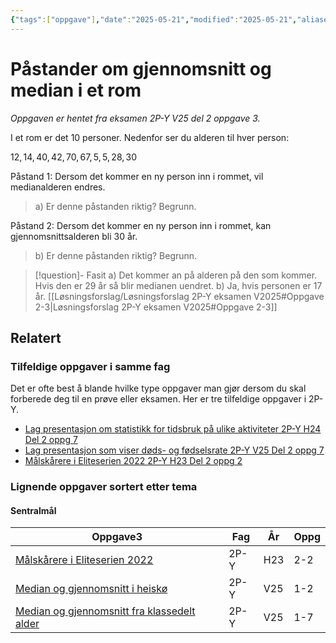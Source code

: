 ```yaml
---
{"tags":["oppgave"],"date":"2025-05-21","modified":"2025-05-21","aliases":[],"dg-publish":true,"temaer":["sentralmål"],"fag":"2p-y","eksamen":"v25","del":2,"oppgave":3,"title":"Påstander om gjennomsnitt og median i et rom","source":null,"todo":null,"permalink":"/pastander-om-gjennomsnitt-og-median-i-et-rom/","dgPassFrontmatter":true}
---
```



# Påstander om gjennomsnitt og median i et rom

<p><span><em>Oppgaven er hentet fra eksamen 2P-Y V25 del 2 oppgave 3.</em></span></p>

I et rom er det $10$ personer. Nedenfor ser du alderen til hver person:

$12,\,14,\,40,\,42,\,70,\,67,\,5,\,5,\,28,\,30$

Påstand 1: Dersom det kommer en ny person inn i rommet, vil medianalderen endres.

> a) Er denne påstanden riktig? Begrunn.

Påstand 2: Dersom det kommer en ny person inn i rommet, kan gjennomsnittsalderen bli $30$ år.

>b) Er denne påstanden riktig? Begrunn.

> [!question]- Fasit
> a) Det kommer an på alderen på den som kommer. Hvis den er 29 år så blir medianen uendret.
> b) Ja, hvis personen er 17 år.
> [[Løsningsforslag/Løsningsforslag 2P-Y eksamen V2025#Oppgave 2-3\|Løsningsforslag 2P-Y eksamen V2025#Oppgave 2-3]]

## Relatert
<h3><span>Tilfeldige oppgaver i samme fag</span></h3><p><span>Det er ofte best å blande hvilke type oppgaver man gjør dersom du skal forberede deg til en prøve eller eksamen. Her er tre tilfeldige oppgaver i 2P-Y.</span></p><div><ul class="dataview list-view-ul"><li><span><a data-tooltip-position="top" aria-label="Lag presentasjon om statistikk for tidsbruk på ulike aktiviteter.md" data-href="Lag presentasjon om statistikk for tidsbruk på ulike aktiviteter.md" href="Lag presentasjon om statistikk for tidsbruk på ulike aktiviteter.md" class="internal-link" target="_blank" rel="noopener nofollow">Lag presentasjon om statistikk for tidsbruk på ulike aktiviteter 2P-Y H24 Del 2 oppg 7</a></span></li><li><span><a data-tooltip-position="top" aria-label="Lag presentasjon som viser døds- og fødselsrate.md" data-href="Lag presentasjon som viser døds- og fødselsrate.md" href="Lag presentasjon som viser døds- og fødselsrate.md" class="internal-link" target="_blank" rel="noopener nofollow">Lag presentasjon som viser døds- og fødselsrate 2P-Y V25 Del 2 oppg 7</a></span></li><li><span><a data-tooltip-position="top" aria-label="Målskårere i Eliteserien 2022.md" data-href="Målskårere i Eliteserien 2022.md" href="Målskårere i Eliteserien 2022.md" class="internal-link" target="_blank" rel="noopener nofollow">Målskårere i Eliteserien 2022 2P-Y H23 Del 2 oppg 2</a></span></li></ul></div><h3><span>Lignende oppgaver sortert etter tema</span></h3><h4><span>Sentralmål</span></h4><div><table class="dataview table-view-table"><thead class="table-view-thead"><tr class="table-view-tr-header"><th class="table-view-th"><span>Oppgave</span><span class="dataview small-text">3</span></th><th class="table-view-th"><span>Fag</span></th><th class="table-view-th"><span>År</span></th><th class="table-view-th"><span>Oppg</span></th></tr></thead><tbody class="table-view-tbody"><tr><td><span><a data-tooltip-position="top" aria-label="Målskårere i Eliteserien 2022.md" data-href="Målskårere i Eliteserien 2022.md" href="Målskårere i Eliteserien 2022.md" class="internal-link" target="_blank" rel="noopener nofollow">Målskårere i Eliteserien 2022</a></span></td><td><span>2P-Y</span></td><td><span>H23</span></td><td><span>2-2</span></td></tr><tr><td><span><a data-tooltip-position="top" aria-label="Median og gjennomsnitt i heiskø.md" data-href="Median og gjennomsnitt i heiskø.md" href="Median og gjennomsnitt i heiskø.md" class="internal-link" target="_blank" rel="noopener nofollow">Median og gjennomsnitt i heiskø</a></span></td><td><span>2P-Y</span></td><td><span>V25</span></td><td><span>1-2</span></td></tr><tr><td><span><a data-tooltip-position="top" aria-label="Median og gjennomsnitt fra klassedelt alder.md" data-href="Median og gjennomsnitt fra klassedelt alder.md" href="Median og gjennomsnitt fra klassedelt alder.md" class="internal-link" target="_blank" rel="noopener nofollow">Median og gjennomsnitt fra klassedelt alder</a></span></td><td><span>2P-Y</span></td><td><span>V25</span></td><td><span>1-7</span></td></tr></tbody></table></div>
